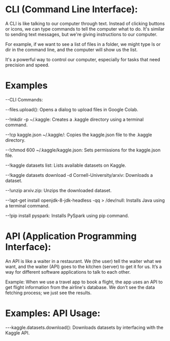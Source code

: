 
















# CLI (Command Line Interface):

A CLI is like talking to our computer through text. Instead of clicking buttons or icons, we can type commands to tell the computer what to do. It's similar to sending text messages, but we're giving instructions to our computer.

For example, if we want to see a list of files in a folder, we might type ls or dir in the command line, and the computer will show us the list.

It's a powerful way to control our computer, especially for tasks that need precision and speed.

# Examples

--CLI Commands:

--files.upload(): Opens a dialog to upload files in Google Colab.

--!mkdir -p ~/.kaggle: Creates a .kaggle directory using a terminal command.

--!cp kaggle.json ~/.kaggle/: Copies the kaggle.json file to the .kaggle directory.

--!chmod 600 ~/.kaggle/kaggle.json: Sets permissions for the kaggle.json file.

--!kaggle datasets list: Lists available datasets on Kaggle.

--!kaggle datasets download -d Cornell-University/arxiv: Downloads a dataset.

--!unzip arxiv.zip: Unzips the downloaded dataset.

--!apt-get install openjdk-8-jdk-headless -qq > /dev/null: Installs Java using a terminal command.

--!pip install pyspark: Installs PySpark using pip command.



# API (Application Programming Interface):

An API is like a waiter in a restaurant. We (the user) tell the waiter what we want, and the waiter (API) goes to the kitchen (server) to get it for us. It’s a way for different software applications to talk to each other.

Example: When we use a travel app to book a flight, the app uses an API to get flight information from the airline's database. We don’t see the data fetching process; we just see the results.

# Examples: API Usage:

---kaggle.datasets.download(): Downloads datasets by interfacing with the Kaggle API.

